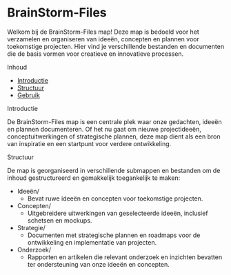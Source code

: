 
# BrainStorm-Files

Welkom bij de BrainStorm-Files map! Deze map is bedoeld voor het verzamelen en organiseren van ideeën, concepten en plannen voor toekomstige projecten. Hier vind je verschillende bestanden en documenten die de basis vormen voor  creatieve en innovatieve processen.

Inhoud

- [Introductie](#introductie)
- [Structuur](#structuur)
- [Gebruik](#gebruik)

Introductie

De BrainStorm-Files map is een centrale plek waar onze gedachten, ideeën en plannen documenteren. Of het nu gaat om nieuwe projectideeën, conceptuitwerkingen of strategische plannen, deze map dient als een bron van inspiratie en een startpunt voor verdere ontwikkeling.

Structuur

De map is georganiseerd in verschillende submappen en bestanden om de inhoud gestructureerd en gemakkelijk toegankelijk te maken:

- Ideeën/
    - Bevat ruwe ideeën en concepten voor toekomstige projecten.
- Concepten/
    - Uitgebreidere uitwerkingen van geselecteerde ideeën, inclusief schetsen en mockups.
- Strategie/
    - Documenten met strategische plannen en roadmaps voor de ontwikkeling en implementatie van projecten.
- Onderzoek/
    - Rapporten en artikelen die relevant onderzoek en inzichten bevatten ter ondersteuning van onze ideeën en concepten.
